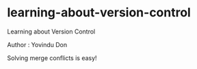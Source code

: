 # learning-about-version-control
Learning about Version Control

Author : Yovindu Don

Solving merge conflicts is easy!
